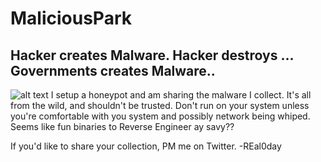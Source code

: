 # MaliciousPark
## Hacker creates Malware. Hacker destroys ... Governments creates Malware..
![alt text](https://regmedia.co.uk/2013/11/22/siats_meekerorum_small.jpg?x=442&y=293&crop=1)
I setup a honeypot and am sharing the malware I collect.
It's all from the wild, and shouldn't be trusted.
Don't run on your system unless you're comfortable with you system and possibly network being whiped.
Seems like fun binaries to Reverse Engineer ay savy??

If you'd like to share your collection, PM me on Twitter.
-REal0day
